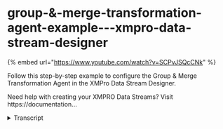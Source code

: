 # group-&-merge-transformation-agent-example---xmpro-data-stream-designer
{% embed url="https://www.youtube.com/watch?v=SCPvJSQcCNk" %}



Follow this step-by-step example to configure the Group & Merge Transformation Agent in the XMPro Data Stream Designer.

Need help with creating your XMPRO Data Streams? Visit https://documentation...
<details>
<summary>Transcript</summary>Follow this step-by-step example to configure the Group & Merge Transformation Agent in the XMPro Data Stream Designer.

Need help with creating your XMPRO Data Streams? Visit https://documentation...
this example demonstrates how to use the

group and merge agent to group events in

a batch by the asset and date and merge

the data from the other columns

first drag the agent onto the canvas

link the input to the batched pump data

and output to the printer

save the data stream and click on the

agent to configure it

we'll group by asset and date

and we want to merge all other columns

apply the changes

save the data stream

publish it and let's look at the live

data view

the batch of events are collapsed to one

row per asset and date with the first

non-null value used for each of the

merged columns

you can download the files below to try

them out yourself and for more

information about this agent's

properties head to the configuration

page

thank you
</details>